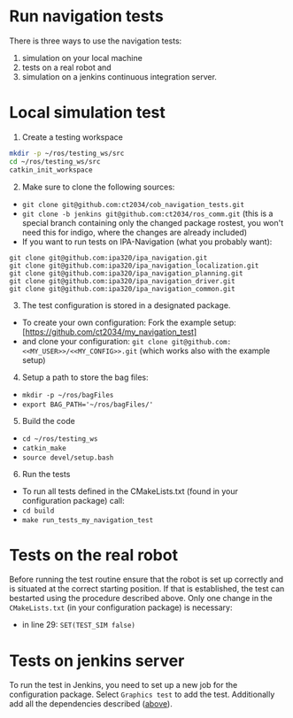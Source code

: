 # Run navigation tests

There is three ways to use the navigation tests: 
  1. simulation on your local machine 
  2. tests on a real robot and
  3. simulation on a jenkins continuous integration server.

# Local simulation test

1. Create a testing workspace
```bash
mkdir -p ~/ros/testing_ws/src
cd ~/ros/testing_ws/src
catkin_init_workspace 
```

2. Make sure to clone the following sources:
  * `git clone git@github.com:ct2034/cob_navigation_tests.git`
  * `git clone -b jenkins git@github.com:ct2034/ros_comm.git` (this is a special branch containing only the changed package rostest, you won't need this for indigo, where the changes are already included)
  * If you want to run tests on IPA-Navigation (what you probably want): <a name="Dependencies">
  ```
  git clone git@github.com:ipa320/ipa_navigation.git
  git clone git@github.com:ipa320/ipa_navigation_localization.git
  git clone git@github.com:ipa320/ipa_navigation_planning.git
  git clone git@github.com:ipa320/ipa_navigation_driver.git
  git clone git@github.com:ipa320/ipa_navigation_common.git
  ```
3. The test configuration is stored in a designated package. 
  * To create your own configuration: Fork the example setup: [https://github.com/ct2034/my_navigation_test] 
  * and clone your configuration: `git clone git@github.com:<<MY_USER>>/<<MY_CONFIG>>.git` (which works also with the example setup)
  
4. Setup a path to store the bag files:
  * `mkdir -p ~/ros/bagFiles`
  * `export BAG_PATH='~/ros/bagFiles/'`
  
5. Build the code
  * `cd ~/ros/testing_ws`
  * `catkin_make`
  * `source devel/setup.bash`
  
6. Run the tests
  * To run all tests defined in the CMakeLists.txt (found in your configuration package) call:
  * `cd build`
  * `make run_tests_my_navigation_test`

# Tests on the real robot

Before running the test routine ensure that the robot is set up correctly and is situated at the correct starting position. If that is established, the test can bestarted using the procedure described above. Only one change in the `CMakeLists.txt` (in your configuration package) is necessary:
* in line 29: `SET(TEST_SIM false)`

# Tests on jenkins server
  
To run the test in Jenkins, you need to set up a new job for the configuration package. Select `Graphics test` to add the test. Additionally add all the dependencies described (<a href="#Dependencies">above</a>).

